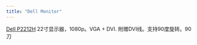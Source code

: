 ```yaml
---
title: "Dell Monitor"
---
```


[Dell P2212H](https://www.dell.com/ae/business/p/dell-p2212h/pd) 22寸显示器，1080p。VGA + DVI. 附赠DVI线。支持90度旋转。90刀


